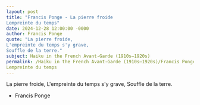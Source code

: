 ```yaml
---
layout: post
title: "Francis Ponge - La pierre froide
Lempreinte du temps"
date: 2024-12-28 12:00:00 -0000
author: Francis Ponge
quote: "La pierre froide,
L'empreinte du temps s'y grave,
Souffle de la terre."
subject: Haiku in the French Avant-Garde (1910s–1920s)
permalink: /Haiku in the French Avant-Garde (1910s–1920s)/Francis Ponge/Francis Ponge - La pierre froide
Lempreinte du temps
---
```


La pierre froide,
L'empreinte du temps s'y grave,
Souffle de la terre.

- Francis Ponge
